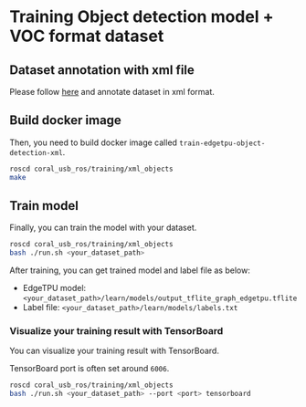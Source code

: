 # Training Object detection model + VOC format dataset

## Dataset annotation with xml file

Please follow [here](https://github.com/himlen1990/multiple-grasping-pose-learning) and annotate dataset in xml format.

## Build docker image

Then, you need to build docker image called `train-edgetpu-object-detection-xml`.

```bash
roscd coral_usb_ros/training/xml_objects
make
```

## Train model

Finally, you can train the model with your dataset.

```bash
roscd coral_usb_ros/training/xml_objects
bash ./run.sh <your_dataset_path>
```

After training, you can get trained model and label file as below:

- EdgeTPU model: `<your_dataset_path>/learn/models/output_tflite_graph_edgetpu.tflite`
- Label file: `<your_dataset_path>/learn/models/labels.txt`

### Visualize your training result with TensorBoard

You can visualize your training result with TensorBoard.

TensorBoard port is often set around `6006`.

```bash
roscd coral_usb_ros/training/xml_objects
bash ./run.sh <your_dataset_path> --port <port> tensorboard
```
